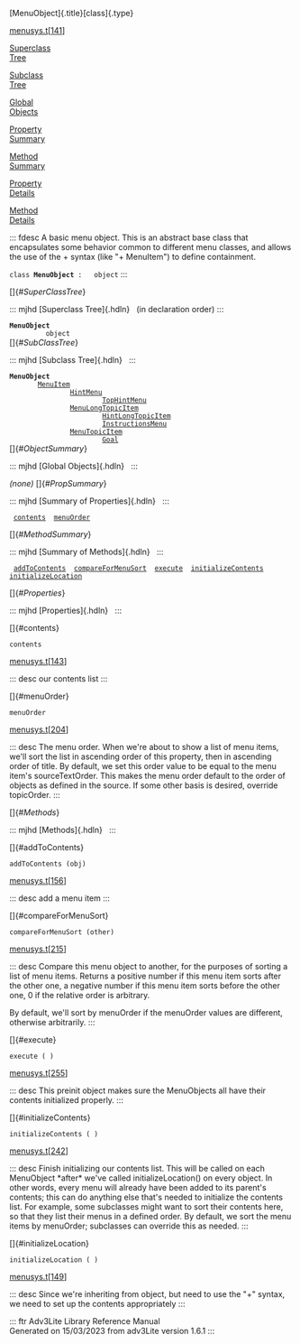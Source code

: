 [MenuObject]{.title}[class]{.type}

[menusys.t](../file/menusys.t.html)\[[141](../source/menusys.t.html#141)\]

[Superclass\
Tree](#_SuperClassTree_)

[Subclass\
Tree](#_SubClassTree_)

[Global\
Objects](#_ObjectSummary_)

[Property\
Summary](#_PropSummary_)

[Method\
Summary](#_MethodSummary_)

[Property\
Details](#_Properties_)

[Method\
Details](#_Methods_)

::: fdesc
A basic menu object. This is an abstract base class that encapsulates
some behavior common to different menu classes, and allows the use of
the + syntax (like \"+ MenuItem\") to define containment.

`class `**`MenuObject`**` :   object`
:::

[]{#_SuperClassTree_}

::: mjhd
[Superclass Tree]{.hdln}   (in declaration order)
:::

**`MenuObject`**\
`         object`\
[]{#_SubClassTree_}

::: mjhd
[Subclass Tree]{.hdln}  
:::

**`MenuObject`**\
`         `[`MenuItem`](../object/MenuItem.html)\
`                 `[`HintMenu`](../object/HintMenu.html)\
`                         `[`TopHintMenu`](../object/TopHintMenu.html)\
`                 `[`MenuLongTopicItem`](../object/MenuLongTopicItem.html)\
`                         `[`HintLongTopicItem`](../object/HintLongTopicItem.html)\
`                         `[`InstructionsMenu`](../object/InstructionsMenu.html)\
`                 `[`MenuTopicItem`](../object/MenuTopicItem.html)\
`                         `[`Goal`](../object/Goal.html)\
[]{#_ObjectSummary_}

::: mjhd
[Global Objects]{.hdln}  
:::

*(none)* []{#_PropSummary_}

::: mjhd
[Summary of Properties]{.hdln}  
:::

` `[`contents`](#contents)`  `[`menuOrder`](#menuOrder)`  `

[]{#_MethodSummary_}

::: mjhd
[Summary of Methods]{.hdln}  
:::

` `[`addToContents`](#addToContents)`  `[`compareForMenuSort`](#compareForMenuSort)`  `[`execute`](#execute)`  `[`initializeContents`](#initializeContents)`  `[`initializeLocation`](#initializeLocation)`  `

[]{#_Properties_}

::: mjhd
[Properties]{.hdln}  
:::

[]{#contents}

`contents`

[menusys.t](../file/menusys.t.html)\[[143](../source/menusys.t.html#143)\]

::: desc
our contents list
:::

[]{#menuOrder}

`menuOrder`

[menusys.t](../file/menusys.t.html)\[[204](../source/menusys.t.html#204)\]

::: desc
The menu order. When we\'re about to show a list of menu items, we\'ll
sort the list in ascending order of this property, then in ascending
order of title. By default, we set this order value to be equal to the
menu item\'s sourceTextOrder. This makes the menu order default to the
order of objects as defined in the source. If some other basis is
desired, override topicOrder.
:::

[]{#_Methods_}

::: mjhd
[Methods]{.hdln}  
:::

[]{#addToContents}

`addToContents (obj)`

[menusys.t](../file/menusys.t.html)\[[156](../source/menusys.t.html#156)\]

::: desc
add a menu item
:::

[]{#compareForMenuSort}

`compareForMenuSort (other)`

[menusys.t](../file/menusys.t.html)\[[215](../source/menusys.t.html#215)\]

::: desc
Compare this menu object to another, for the purposes of sorting a list
of menu items. Returns a positive number if this menu item sorts after
the other one, a negative number if this menu item sorts before the
other one, 0 if the relative order is arbitrary.

By default, we\'ll sort by menuOrder if the menuOrder values are
different, otherwise arbitrarily.
:::

[]{#execute}

`execute ( )`

[menusys.t](../file/menusys.t.html)\[[255](../source/menusys.t.html#255)\]

::: desc
This preinit object makes sure the MenuObjects all have their contents
initialized properly.
:::

[]{#initializeContents}

`initializeContents ( )`

[menusys.t](../file/menusys.t.html)\[[242](../source/menusys.t.html#242)\]

::: desc
Finish initializing our contents list. This will be called on each
MenuObject \*after\* we\'ve called initializeLocation() on every object.
In other words, every menu will already have been added to its parent\'s
contents; this can do anything else that\'s needed to initialize the
contents list. For example, some subclasses might want to sort their
contents here, so that they list their menus in a defined order. By
default, we sort the menu items by menuOrder; subclasses can override
this as needed.
:::

[]{#initializeLocation}

`initializeLocation ( )`

[menusys.t](../file/menusys.t.html)\[[149](../source/menusys.t.html#149)\]

::: desc
Since we\'re inheriting from object, but need to use the \"+\" syntax,
we need to set up the contents appropriately
:::

::: ftr
Adv3Lite Library Reference Manual\
Generated on 15/03/2023 from adv3Lite version 1.6.1
:::
